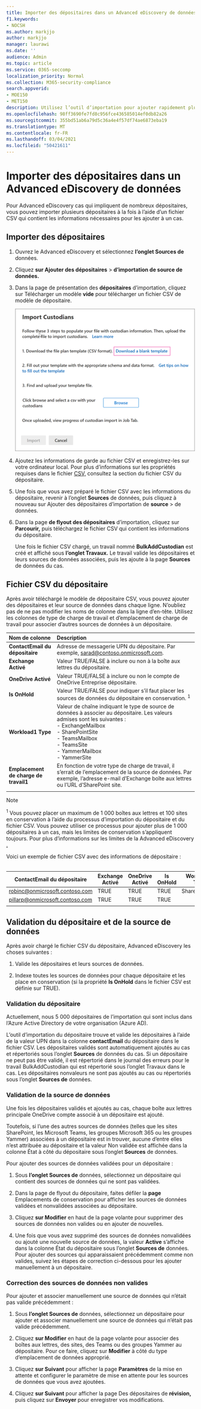 ```yaml
---
title: Importer des dépositaires dans un Advanced eDiscovery de données
f1.keywords:
- NOCSH
ms.author: markjjo
author: markjjo
manager: laurawi
ms.date: ''
audience: Admin
ms.topic: article
ms.service: O365-seccomp
localization_priority: Normal
ms.collection: M365-security-compliance
search.appverid:
- MOE150
- MET150
description: Utilisez l’outil d’importation pour ajouter rapidement plusieurs dépositaires et leurs sources de données associées à un cas Advanced eDiscovery.
ms.openlocfilehash: 98ff3690fe7fd8c956fce436585014ef0db82a26
ms.sourcegitcommit: 355bd51ab6a79d5c36a4e4f57df74ae6873eba19
ms.translationtype: MT
ms.contentlocale: fr-FR
ms.lasthandoff: 03/04/2021
ms.locfileid: "50421611"
---
```

# <a name="import-custodians-to-an-advanced-ediscovery-case"></a>Importer des dépositaires dans un Advanced eDiscovery de données

Pour Advanced eDiscovery cas qui impliquent de nombreux dépositaires, vous pouvez importer plusieurs dépositaires à la fois à l’aide d’un fichier CSV qui contient les informations nécessaires pour les ajouter à un cas.

## <a name="import-custodians"></a>Importer des dépositaires

1. Ouvrez le Advanced eDiscovery et sélectionnez **l’onglet Sources de** données.

2. Cliquez **sur Ajouter des dépositaires**  >  **d’importation de source de données.**

3. Dans la page de présentation des **dépositaires** d’importation, cliquez sur Télécharger un modèle **vide** pour télécharger un fichier CSV de modèle de dépositaire.

   ![Télécharger un modèle CSV à partir de la page de présentation des dépositaires d’importation](../media/ImportCustodians1.png)

4. Ajoutez les informations de garde au fichier CSV et enregistrez-les sur votre ordinateur local. Pour plus d’informations sur les propriétés requises dans le fichier [CSV,](#custodian-csv-file) consultez la section du fichier CSV du dépositaire.

5. Une fois que vous avez préparé le fichier CSV avec les informations du dépositaire, revenir à l’onglet **Sources** de données, puis cliquez à nouveau sur Ajouter des dépositaires d’importation de **source**  >   de données.

6. Dans la page **de flyout des dépositaires** d’importation, cliquez sur **Parcourir,** puis téléchargez le fichier CSV qui contient les informations du dépositaire.

   Une fois le fichier CSV chargé, un travail nommé **BulkAddCustodian** est créé et affiché sous **l’onglet Travaux.** Le travail valide les dépositaires et leurs sources de données associées, puis les ajoute à la page **Sources** de données du cas.

## <a name="custodian-csv-file"></a>Fichier CSV du dépositaire

Après avoir téléchargé le modèle de dépositaire CSV, vous pouvez ajouter des dépositaires et leur source de données dans chaque ligne. N’oubliez pas de ne pas modifier les noms de colonne dans la ligne d’en-tête. Utilisez les colonnes de type de charge de travail et d’emplacement de charge de travail pour associer d’autres sources de données à un dépositaire.

| Nom de colonne|Description|
|:------- |:------------------------------------------------------------|
|**ContactEmail du dépositaire**     |Adresse de messagerie UPN du dépositaire. Par exemple, sarad@contoso.onmicrosoft.com.           |
|**Exchange Activé** | Valeur TRUE/FALSE à inclure ou non à la boîte aux lettres du dépositaire.      |
|**OneDrive Activé** | Valeur TRUE/FALSE à inclure ou non le compte de OneDrive Entreprise dépositaire. |
|**Is OnHold**        | Valeur TRUE/FALSE pour indiquer s’il faut placer les sources de données du dépositaire en conservation. <sup>1</sup>     |
|**Workload1 Type**         |Valeur de chaîne indiquant le type de source de données à associer au dépositaire. Les valeurs admises sont les suivantes : <br/>- ExchangeMailbox<br/> - SharePointSite<br/>- TeamsMailbox<br/>- TeamsSite<br/> - YammerMailbox<br/>- YammerSite |
|**Emplacement de charge de travail1**     | En fonction de votre type de charge de travail, il s’errait de l’emplacement de la source de données. Par exemple, l’adresse e-mail d’Exchange boîte aux lettres ou l’URL d’SharePoint site. |
|||

> [!NOTE]
> <sup>1</sup> Vous pouvez placer un maximum de 1 000 boîtes aux lettres et 100 sites en conservation à l’aide du processus d’importation du dépositaire et du fichier CSV. Vous pouvez utiliser ce processus pour ajouter plus de 1 000 dépositaires à un cas, mais les limites de conservation s’appliquent toujours. Pour plus d’informations sur les limites de la Advanced eDiscovery [.](limits-ediscovery20.md#hold-limits)

Voici un exemple de fichier CSV avec des informations de dépositaire :<br/><br/>

|ContactEmail du dépositaire      | Exchange Activé | OneDrive Activé | Is OnHold | Workload1 Type | Emplacement de charge de travail1             |
| ----------------- | ---------------- | ---------------- | --------- | -------------- | ------------------------------ |
|robinc@onmicrosoft.contoso.com | TRUE             | TRUE             | TRUE      | SharePointSite | https://contoso.sharepoint.com |
|pillarp@onmicrosoft.contoso.com | TRUE             | TRUE             | TRUE      | |  |
||||||

## <a name="custodian-and-data-source-validation"></a>Validation du dépositaire et de la source de données

Après avoir chargé le fichier CSV du dépositaire, Advanced eDiscovery les choses suivantes :

1. Valide les dépositaires et leurs sources de données.

2. Indexe toutes les sources de données pour chaque dépositaire et les place en conservation (si la propriété **Is OnHold** dans le fichier CSV est définie sur TRUE).

### <a name="custodian-validation"></a>Validation du dépositaire

Actuellement, nous 5 000 dépositaires de l’importation qui sont inclus dans l’Azure Active Directory de votre organisation (Azure AD).

L’outil d’importation du dépositaire trouve et valide les dépositaires à l’aide de la valeur UPN dans la colonne **contactEmail** du dépositaire dans le fichier CSV. Les dépositaires validés sont automatiquement ajoutés au cas et répertoriés sous l’onglet **Sources** de données du cas. Si un dépositaire ne peut pas être validé, il est répertorié dans le journal des erreurs  pour le travail BulkAddCustodian qui est répertorié sous l’onglet Travaux dans le cas. Les dépositaires nonvaleurs ne sont pas ajoutés au cas ou répertoriés sous l’onglet **Sources de** données.

### <a name="data-source-validation"></a>Validation de la source de données

Une fois les dépositaires validés et ajoutés au cas, chaque boîte aux lettres principale OneDrive compte associé à un dépositaire est ajouté.

Toutefois, si l’une des autres sources de données (telles que les sites SharePoint, les Microsoft Teams, les groupes Microsoft 365 ou les groupes Yammer) associées à  un dépositaire est in  trouver, aucune d’entre elles n’est attribuée au dépositaire et la valeur Non validée est affichée dans la colonne État à côté du dépositaire sous l’onglet **Sources** de données.

Pour ajouter des sources de données validées pour un dépositaire :

1. Sous **l’onglet Sources de** données, sélectionnez un dépositaire qui contient des sources de données qui ne sont pas validées.

2. Dans la page de flyout du dépositaire, faites défiler la **page** Emplacements de conservation pour afficher les sources de données validées et nonvalidées associées au dépositaire.

3. Cliquez **sur Modifier** en haut de la page volante pour supprimer des sources de données non valides ou en ajouter de nouvelles.

4. Une fois que vous avez supprimé des sources de données nonvalidées ou ajouté une nouvelle source de données, la valeur **Active** s’affiche dans la colonne État du dépositaire sous l’onglet **Sources de** données.  Pour ajouter des sources qui apparaissaient précédemment comme non valides, suivez les étapes de correction ci-dessous pour les ajouter manuellement à un dépositaire.

### <a name="remediating-invalid-data-sources"></a>Correction des sources de données non valides

Pour ajouter et associer manuellement une source de données qui n’était pas valide précédemment :

1. Sous **l’onglet Sources de** données, sélectionnez un dépositaire pour ajouter et associer manuellement une source de données qui n’était pas valide précédemment.

2. Cliquez **sur Modifier** en haut de la page volante pour associer des boîtes aux lettres, des sites, des Teams ou des groupes Yammer au dépositaire. Pour ce faire, cliquez sur **Modifier** à côté du type d’emplacement de données approprié.

3. Cliquez **sur Suivant** pour afficher la page **Paramètres** de la mise en attente et configurer le paramètre de mise en attente pour les sources de données que vous avez ajoutées.

4. Cliquez **sur Suivant** pour afficher la page Des dépositaires de **révision,** puis cliquez sur **Envoyer** pour enregistrer vos modifications.
